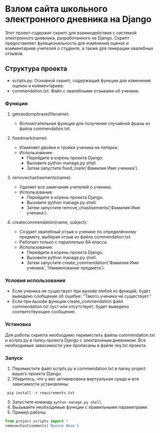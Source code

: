 # Взлом сайта школьного электронного дневника на Django

Этот проект содержит скрипт для взаимодействия с системой электронного дневника, разработанного на Django. Скрипт предоставляет функциональность для изменения оценок и комментариев учителей о студенте, а также для генерации хвалебных отзывов.

## Структура проекта

- scripts.py: Основной скрипт, содержащий функции для изменения оценок и комментариев.
- commendation.txt: Файл с хвалебными отзывами об ученике.

### Функции

1. getrandomphrase(filename):
   - Вспомогательная функция для получения случайной фразы из файла commendation.txt.

2. fixedmark(name):
   - Изменяет двойки и тройки ученика на пятерки.
   - Использование:
     - Перейдите в корень проекта Django.
     - Вызовите python manage.py shell.
     - Затем запустите fixed_mark('Фамилия Имя ученика').

3. removechastisements(name):
   - Удаляет все замечания учителей о ученике.
   - Использование:
     - Перейдите в корень проекта Django.
     - Вызовите python manage.py shell.
     - Затем запустите remove_chastisements('Фамилия Имя ученика').

4. createcommendation(name, subject):
   - Создает хвалебный отзыв о ученике по определённому предмету, выбирая отзыв из файла commendation.txt.
   - Работает только с параллелью 6А класса.
   - Использование:
     - Перейдите в корень проекта Django.
     - Вызовите python manage.py shell.
     - Затем запустите create_commendation('Фамилия Имя ученика', 'Наименование предмета').

### Условия использования

- Если ученика не существует при вызове любой из функций, будет выведено сообщение об ошибке: "Такого ученика не существует."
- Если при вызове функции create_commendation файл commendation.txt пуст или отсутствует, будет выведено соответствующее сообщение.
  
### Установка

Для работы скрипта необходимо переместить файлы commendation.txt и scripts.py в папку проекта Django с электронным дневником. Все необходимые зависимости уже прописаны в файле req.txt проекта.

### Запуск

1. Переместите файл scripts.py и commendation.txt в папку project вашего проекта Django.
2. Убедитесь, что у вас активирована виртуальная среда и все зависимости установлены:

```
 pip install -r requirements.txt
```

3. Запустите команду `python manage.py shell`.
4. Вызывайте необходимые функции с правильными параметрами.
5. Пример работы:

 ```python
from project.scripts import *
removechastisements('Фролов Иван')
```

